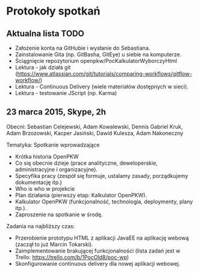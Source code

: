 ﻿# Protokoły spotkań

## Aktualna lista TODO
- Założenie konta na GitHubie i wysłanie do Sebastiana.
- Zainstalowanie Gita (np. GitBasha, GitEye) u siebie na komputerze.
- Ściągnięcie repozytorium openpkw/PocKalkulatorWyborczyHtml
- Lektura - jak działa git (https://www.atlassian.com/git/tutorials/comparing-workflows/gitflow-workflow/)
- Lektura - Continuous Delivery (wiele materiałów dostępnych w sieci).
- Lektura - testowanie JScript (np. Karma)

## 23 marca 2015, Skype, 2h
Obecni: Sebastian Celejewski, Adam Kowalewski, Dennis Gabriel Kruk, Adam Brzozowski, Kacper Jasiński, Dawid Kulesza, Adam Nakoneczny

Tematyka:
Spotkanie wprowadzające
- Krótka historia OpenPKW
- Co się obecnie dzieje (prace analityczne, deweloperskie, administracyjne i organizacyjne).
- Specyfika pracy (zespół się formuje, ustalamy zasady, porządkujemy dokumentację itp.)
- Who is who w projekcie
- Plan działania (pierwszy etap: Kalkulator OpenPKW).
- Kalkulator OpenPKW (funkcjonalność, technologia, deploymenty, plany itp.).
- Zaproszenie na spotkanie w środę.

Zadania na najbliższy czas:
- Przerobienie prototypu HTML z aplikacji JavaEE na aplikację webową (zaczął to już Marcin Tokarski).
- Zaimplementowanie brakującej funkcjonalności (lista zadań jest w Trello: https://trello.com/b/1PocOld8/poc-wp)
- Skonfigurowanie continuous delivery dla nowej aplikacji webowej.
